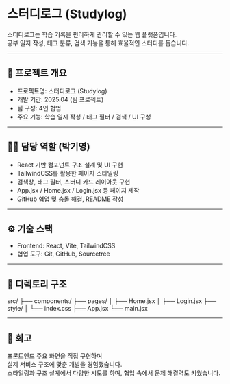 # 스터디로그 (Studylog)

스터디로그는 학습 기록을 편리하게 관리할 수 있는 웹 플랫폼입니다.  
공부 일지 작성, 태그 분류, 검색 기능을 통해 효율적인 스터디를 돕습니다.

---

## 🧩 프로젝트 개요

- 프로젝트명: 스터디로그 (Studylog)
- 개발 기간: 2025.04 (팀 프로젝트)
- 팀 구성: 4인 협업
- 주요 기능: 학습 일지 작성 / 태그 필터 / 검색 / UI 구성

---

## 👩‍💻 담당 역할 (박기영)

- React 기반 컴포넌트 구조 설계 및 UI 구현
- TailwindCSS를 활용한 페이지 스타일링
- 검색창, 태그 필터, 스터디 카드 레이아웃 구현
- App.jsx / Home.jsx / Login.jsx 등 페이지 제작
- GitHub 협업 및 충돌 해결, README 작성

---

## ⚙️ 기술 스택

- Frontend: React, Vite, TailwindCSS
- 협업 도구: Git, GitHub, Sourcetree

---

## 📁 디렉토리 구조

src/ ├── components/ ├── pages/ │ ├── Home.jsx │ ├── Login.jsx ├── style/ │ └── index.css ├── App.jsx └── main.jsx

---

## 💬 회고

프론트엔드 주요 화면을 직접 구현하며  
실제 서비스 구조에 맞춘 개발을 경험했습니다.  
스타일링과 구조 설계에서 다양한 시도를 하며, 협업 속에서 문제 해결력도 키웠습니다.
